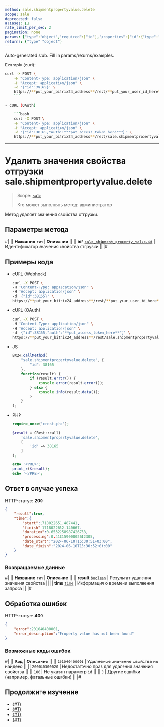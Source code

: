 ```yaml
---
method: sale.shipmentpropertyvalue.delete
scope: sale
deprecated: false
aliases: []
rate_limit_per_sec: 2
pagination: none
params: {"type":"object","required":["id"],"properties":{"id":{"type":"integer"}}}
returns: {"type":"object"}
---
```


Auto-generated stub. Fill in params/returns/examples.

Example (curl):

```bash
curl -X POST \
    -H "Content-Type: application/json" \
    -H "Accept: application/json" \
    -d '{"id":38165}' \
    https://**put_your_bitrix24_address**/rest/**put_your_user_id_here**/**put_your_webhook_here**/sale.shipmentpropertyvalue.delete
    ```

- cURL (OAuth)

    ```bash
    curl -X POST \
    -H "Content-Type: application/json" \
    -H "Accept: application/json" \
    -d '{"id":38165,"auth":"**put_access_token_here**"}' \
    https://**put_your_bitrix24_address**/rest/sale.shipmentpropertyvalue.delete
```

---

# Удалить значения свойства отгрузки sale.shipmentpropertyvalue.delete

> Scope: [`sale`](../../scopes/permissions.md)
>
> Кто может выполнять метод: администратор

Метод удаляет значения свойства отгрузки.

## Параметры метода



#|
|| **Название**
`тип` | **Описание** ||
|| **id***
[`sale_shipment_property_value.id`](../data-types.md#sale_shipment_property_value) | Идентификатор значения свойства отгрузки ||
|#

## Примеры кода





- cURL (Webhook)

    ```bash
    curl -X POST \
    -H "Content-Type: application/json" \
    -H "Accept: application/json" \
    -d '{"id":38165}' \
    https://**put_your_bitrix24_address**/rest/**put_your_user_id_here**/**put_your_webhook_here**/sale.shipmentpropertyvalue.delete
    ```

- cURL (OAuth)

    ```bash
    curl -X POST \
    -H "Content-Type: application/json" \
    -H "Accept: application/json" \
    -d '{"id":38165,"auth":"**put_access_token_here**"}' \
    https://**put_your_bitrix24_address**/rest/sale.shipmentpropertyvalue.delete
    ```

- JS

    ```js
    BX24.callMethod(
        "sale.shipmentpropertyvalue.delete", {
            "id": 38165
        },
        function(result) {
            if (result.error()) {
                console.error(result.error());
            } else {
                console.info(result.data());
            }
        }
    );
    ```

- PHP

    ```php
    require_once('crest.php');

    $result = CRest::call(
        'sale.shipmentpropertyvalue.delete',
        [
            'id' => 38165
        ]
    );

    echo '<PRE>';
    print_r($result);
    echo '</PRE>';
    ```



## Ответ в случае успеха

HTTP-статус: **200**

```json
{
    "result":true,
    "time":{
        "start":1718022651.487441,
        "finish":1718022652.140667,
        "duration":0.6532258987426758,
        "processing":0.41815900802612305,
        "date_start":"2024-06-10T15:30:51+03:00",
        "date_finish":"2024-06-10T15:30:52+03:00"
    }
}
```

### Возвращаемые данные

#|
|| **Название**
`тип` | **Описание** ||
|| **result**
[`boolean`](../../data-types.md) | Результат удаления значения свойства ||
|| **time**
[`time`](../../data-types.md) | Информация о времени выполнения запроса ||
|#

## Обработка ошибок

HTTP-статус: **400**

```json
{
    "error":201040400001,
    "error_description":"Property value has not been found"
}
```



### Возможные коды ошибок

#|
|| **Код** | **Описание** ||
|| `201040400001` | Удаляемое значение свойства не найдено ||
|| `200040300020` | Недостаточно прав для удаления значения свойства ||
|| `100` | Не указан параметр `id` ||
|| `0` | Другие ошибки (например, фатальные ошибки) ||
|#



## Продолжите изучение

- [{#T}](./sale-shipment-property-value-modify.md)
- [{#T}](./sale-shipment-property-value-get.md)
- [{#T}](./sale-shipment-property-value-list.md)
- [{#T}](./sale-shipment-property-value-get-fields.md)
